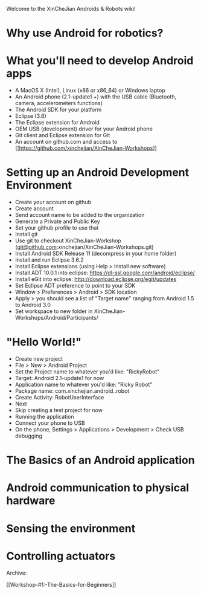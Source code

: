 Welcome to the XinCheJian Androids & Robots wiki!

# Why use Android for robotics?

# What you'll need to develop Android apps

* A MacOS X (Intel), Linux (x86 or x86_64) or Windows laptop
* An Android phone (2.1-update1 +) with the USB cable (Bluetooth, camera, accelerometers functions)
* The Android SDK for your platform
* Eclipse (3.6)
* The Eclipse extension for Android
* OEM USB (development) driver for your Android phone
* Git client and Eclipse extension for Git
* An account on github.com and access to [[https://github.com/xinchejian/XinCheJian-Workshops]]

# Setting up an Android Development Environment

* Create your account on github
 * Create account
 * Send account name to be added to the organization
 * Generate a Private and Public Key
 * Set your github profile to use that
* Install git
 * Use git to checkout XinCheJian-Workshop (git@github.com:xinchejian/XinCheJian-Workshops.git)
* Install Android SDK Release 11 (decompress in your home folder)
* Install and run Eclipse 3.6.2
* Install Eclipse extensions (using Help > Install new software)
 * Install ADT 10.0.1 into eclipse: https://dl-ssl.google.com/android/eclipse/
 * Install eGit into eclipse: http://download.eclipse.org/egit/updates
* Set Eclipse ADT preference to point to your SDK
 * Window > Preferences > Android > SDK location
 * Apply > you should see a list of "Target name" ranging from Android 1.5 to Android 3.0
* Set workspace to new folder in XinCheJian-Workshops/Android/Participants/<your github username>

# "Hello World!"

* Create new project 
 * File > New > Android Project 
 * Set the Project name to whatever you'd like: "RickyRobot"
 * Target: Android 2.1-update1 for now
 * Application name to whatever you'd like: "Ricky Robot"
 * Package name: com.xinchejian.android.<your github username>.robot
 * Create Activity: RobotUserInterface
 * Next
 * Skip creating a test project for now
* Running the application
 * Connect your phone to USB
 * On the phone, Settings > Applications > Development > Check USB debugging
 
# The Basics of an Android application

# Android communication to physical hardware

# Sensing the environment

# Controlling actuators

Archive:

[[Workshop-#1:-The-Basics-for-Beginners]]